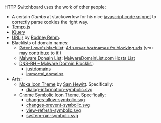 HTTP Switchboard uses the work of other people:

- A certain *Gumbo* at stackoverlow for his nice [javascript code snippet](http://stackoverflow.com/questions/4003823/javascript-getcookie-functions/4004010#4004010) to correctly parse cookies the right way.
- [Tempo.js](http://twigkit.github.io/tempo/)
- [jQuery](http://jquery.com/)
- [URI.js](http://medialize.github.io/URI.js/) by [Rodney Rehm](http://rodneyrehm.de/en/).
- Blacklists of domain names:
    * [Peter Lowe's blacklist](http://pgl.yoyo.org/as/index.php): [Ad server hostnames for blocking ads](http://pgl.yoyo.org/as/serverlist.php?mimetype=plaintext) (you may [contribute](http://pgl.yoyo.org/as/#submit) to it!)
    * [Malware Domain List](http://www.malwaredomainlist.com/): [MalwareDomainList.com Hosts List](http://www.malwaredomainlist.com/hostslist/hosts.txt)
    * [DNS-BH – Malware Domain Blocklist](http://www.malwaredomains.com/?page_id=1508):
        - [justdomains](http://dns-bh.sagadc.org/justdomains)
        - [immortal_domains](http://dns-bh.sagadc.org/immortal_domains.txt)
- Arts:
    * [Moka Icon Theme](https://github.com/snwh/moka-icon-theme) by [Sam Hewitt](https://github.com/snwh). Specifically:
        - [dialog-information-symbolic.svg](https://github.com/snwh/moka-icon-theme/blob/master/Moka/scalable/status/dialog-information-symbolic.svg)
    * [Gnome Symbolic Icon Theme](https://git.gnome.org/browse/gnome-icon-theme-symbolic). Specifically:
        - [changes-allow-symbolic.svg](https://git.gnome.org/browse/gnome-icon-theme-symbolic/tree/gnome/scalable/status/)
        - [changes-prevent-symbolic.svg](https://git.gnome.org/browse/gnome-icon-theme-symbolic/tree/gnome/scalable/status/)
        - [view-refresh-symbolic.svg](https://git.gnome.org/browse/gnome-icon-theme-symbolic/tree/gnome/scalable/status/)
        - [system-run-symbolic.svg](https://git.gnome.org/browse/gnome-icon-theme-symbolic/tree/gnome/scalable/status/)